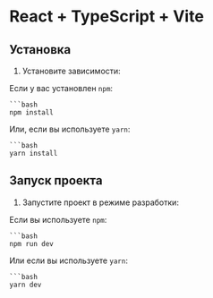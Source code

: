 # React + TypeScript + Vite

## Установка

1. Установите зависимости:

  Если у вас установлен `npm`:

    ```bash
    npm install


  Или, если вы используете `yarn`:

    ```bash
    yarn install

## Запуск проекта

1. Запустите проект в режиме разработки:

  Если вы используете `npm`:

    ```bash
    npm run dev


  Или если вы используете `yarn`:

    ```bash
    yarn dev
